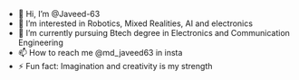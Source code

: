 - 👋 Hi, I’m @Javeed-63
- 👀 I’m interested in Robotics, Mixed Realities, AI and electronics
- 🌱 I’m currently pursuing Btech degree in Electronics and Communication Engineering
- 📫 How to reach me @md_javeed63 in insta
- ⚡ Fun fact: Imagination and creativity is my strength

<!---
Javeed-63/Javeed-63 is a ✨ special ✨ repository because its `README.md` (this file) appears on your GitHub profile.
You can click the Preview link to take a look at your changes.
--->
